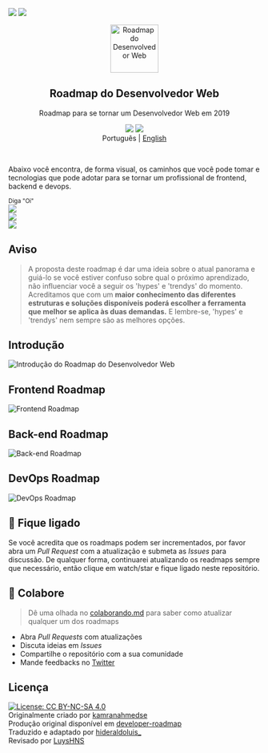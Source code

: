 <img src="https://img.shields.io/badge/Tradução-100%25-green.svg"/> <img src="https://img.shields.io/badge/Revisão-25%25-red.svg"/>

<p align="center">
  <a href="https://github.com/hideraldus13/roadmap-do-desenvolvedor-web">
    <img src="https://i.imgur.com/Uid1O3A.png" alt="Roadmap do Desenvolvedor Web" width="96" height="96">
  </a>
  <h2 align="center">Roadmap do Desenvolvedor Web</h2>
  <p align="center">Roadmap para se tornar um Desenvolvedor Web em 2019</p>
  <p align="center">
    <a href="https://github.com/hideraldus13/roadmap-do-desenvolvedor-web#-introduction"><img src="https://img.shields.io/badge/Roadmap-2019-yellowgreen.svg"/></a>
    <a href="https://twitter.com/hideraldoluis_"><img src="https://img.shields.io/badge/Feedback-%40hideraldoluis__-blue.svg"/></a></a>
  <br>
  <span>Português</span> |
  <a href="https://github.com/kamranahmedse/developer-roadmap">English</a>
  </p>
  <br>
</p>

Abaixo você encontra, de forma visual, os caminhos que você pode tomar e tecnologias que pode adotar para se tornar um profissional de frontend, backend e devops. 

<sub>Diga "Oi" <br> 
  <a href="https://medium.com/dev-in-anything"><img src="https://img.shields.io/badge/Medium-Dev%20in%20Anything-lightgrey.svg"/></a><br>
  <a href="https://twitter.com/hideraldoluis_"><img src="https://img.shields.io/badge/Twitter-%40hideraldoluis__-blue.svg"/></a><br>
  <a href="https://www.linkedin.com/in/hideraldoluis/"><img src="https://img.shields.io/badge/LinkedIn-%40hideraldoluis_-blue.svg"/></a>
</sub>

## Aviso
> A proposta deste roadmap é dar uma ideia sobre o atual panorama e guiá-lo se você estiver confuso sobre qual o próximo aprendizado, não influenciar você a seguir os 'hypes' e 'trendys' do momento. Acreditamos que com um <b>maior conhecimento das diferentes estruturas e soluções disponíveis poderá escolher a ferramenta que melhor se aplica às duas demandas.</b> E lembre-se, 'hypes' e 'trendys' nem sempre são as melhores opções. 

## Introdução

![Introdução do Roadmap do Desenvolvedor Web](./images/intro.png)

## Frontend Roadmap

![Frontend Roadmap](./images/frontend.png)

## Back-end Roadmap

![Back-end Roadmap](./images/backend.png)

## DevOps Roadmap

![DevOps Roadmap](./images/devops.png)

## 🚦 Fique ligado

Se você acredita que os roadmaps podem ser incrementados, por favor abra um <i>Pull Request</i> com a atualização e submeta as <i>Issues</i> para discussão. De qualquer forma, continuarei atualizando os readmaps sempre que necessário, então clique em watch/star e fique ligado neste repositório. 

## 🙌 Colabore

> Dê uma olhada no [colaborando.md](./colaborando.md) para saber como atualizar qualquer um dos roadmaps

- Abra <i>Pull Requests</i> com atualizações
- Discuta ideias em <i>Issues</i>
- Compartilhe o repositório com a sua comunidade
- Mande feedbacks no [Twitter](https://twitter.com/hideraldoluis_)

## Licença

[![License: CC BY-NC-SA 4.0](https://img.shields.io/badge/License-CC%20BY--NC--SA%204.0-lightgrey.svg)](https://creativecommons.org/licenses/by-nc-sa/4.0/) <br>
Originalmente criado por [kamranahmedse](https://twitter.com/kamranahmedse) <br>
Produção original disponível em [developer-roadmap](https://github.com/kamranahmedse/developer-roadmap) <br>
Traduzido e adaptado por [hideraldoluis_](https://twitter.com/hideraldoluis_) <br>
Revisado por [LuysHNS](https://twitter.com/LuysHNS)
